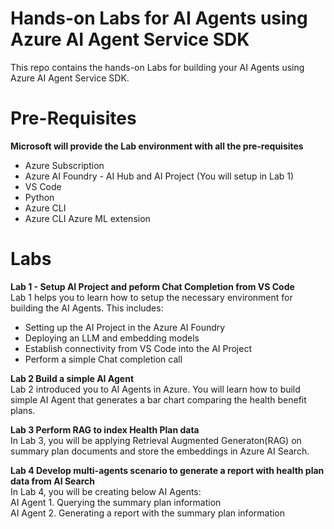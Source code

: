# Hands-on Labs for AI Agents using Azure AI Agent Service SDK

This repo contains the hands-on Labs for building your AI Agents using Azure AI Agent Service SDK.

# Pre-Requisites
**Microsoft will provide the Lab environment with all the pre-requisites**
* Azure Subscription
* Azure AI Foundry - AI Hub and AI Project (You will setup in Lab 1) <br>
* VS Code <br>
* Python <br>
* Azure CLI <br>
* Azure CLI Azure ML extension <br>

# Labs

**Lab 1 - Setup AI Project and peform Chat Completion from VS Code**
<br> Lab 1 helps you to learn how to setup the necessary environment for  building the AI Agents. This includes:
* Setting up the AI Project in the Azure AI Foundry
* Deploying an LLM and embedding models
* Establish connectivity from VS Code into the AI Project
* Perform a simple Chat completion call

**Lab 2 Build a simple AI Agent**
<br>Lab 2 introduced you to AI Agents in Azure. You will learn how to build simple AI Agent that generates a bar chart comparing the health benefit plans.

**Lab 3 Perform RAG to index Health Plan data**
<br>In Lab 3, you will be applying Retrieval Augmented Generaton(RAG) on summary plan documents and store the embeddings in Azure AI Search.

**Lab 4 Develop multi-agents scenario to generate a report with health plan data from AI Search**
<br>In Lab 4, you will be creating below AI Agents: <br>
AI Agent 1. Querying the summary plan information <br>
AI Agent 2. Generating a report with the summary  plan information
